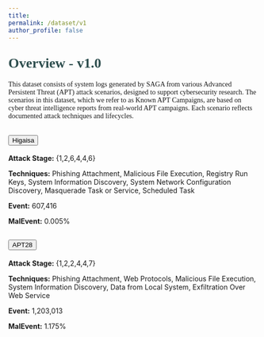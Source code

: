 ```yaml
---
title: 
permalink: /dataset/v1
author_profile: false
---
```


<h1 style= "color:#2F4F4F; font-family: 'Work Sans'; margin-top: 1em !important;">Overview - v1.0</h1>
<p style="font-family: 'Work Sans';">This dataset consists of system logs generated by SAGA from various Advanced Persistent Threat (APT) attack scenarios, designed to support cybersecurity research. The scenarios in this dataset, which we refer to as Known APT Campaigns, are based on cyber threat intelligence reports from real-world APT campaigns. Each scenario reflects documented attack techniques and lifecycles.</p>

<!-- Accordion -->
<div class="accordion" id="accordionExample">
  <div class="accordion-item">
    <h2 class="accordion-header" id="headingOne">
      <button class="accordion-button" type="button" data-bs-toggle="collapse" data-bs-target="#collapseOne" aria-expanded="true" aria-controls="collapseOne">
        Higaisa
      </button>
    </h2>
    <div id="collapseOne" class="accordion-collapse collapse show" aria-labelledby="headingOne" data-bs-parent="#accordionExample">
      <div class="accordion-body">
        <p><strong>Attack Stage:</strong> {1,2,6,4,4,6}</p>
        <p><strong>Techniques:</strong> Phishing Attachment, Malicious File Execution, Registry Run Keys, System Information Discovery, System Network Configuration Discovery, Masquerade Task or Service, Scheduled Task</p>
        <p><strong>Event:</strong> 607,416</p>
        <p><strong>MalEvent:</strong> 0.005%</p>
      </div>
    </div>
  </div>

  <div class="accordion-item">
    <h2 class="accordion-header" id="headingTwo">
      <button class="accordion-button collapsed" type="button" data-bs-toggle="collapse" data-bs-target="#collapseTwo" aria-expanded="false" aria-controls="collapseTwo">
        APT28
      </button>
    </h2>
    <div id="collapseTwo" class="accordion-collapse collapse" aria-labelledby="headingTwo" data-bs-parent="#accordionExample">
      <div class="accordion-body">
        <p><strong>Attack Stage:</strong> {1,2,2,4,4,7}</p>
        <p><strong>Techniques:</strong> Phishing Attachment, Web Protocols, Malicious File Execution, System Information Discovery, Data from Local System, Exfiltration Over Web Service</p>
        <p><strong>Event:</strong> 1,203,013</p>
        <p><strong>MalEvent:</strong> 1.175%</p>
      </div>
    </div>
  </div>

  <!-- Add more Accordion items here -->
</div>
